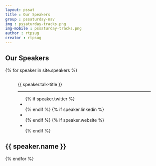 ```yaml
---
layout: pssat
title : Our Speakers
group : pssaturday-nav
img : pssaturday-tracks.png
img-mobile : pssaturday-tracks.png
author : rtpsug
creator : rtpsug
---
```

<!-- Content Area Start -->
<div id="content">
  <div class="container">
    <!-- row start -->
    <div class="row">
      <div class="col-md-12">
          <div class="page-header-title">
              <h2 class="heading-title text-center">Our Speakers</h2>
            </div>
          <div class="row">
            <!--START speaker LOOP-->
            {% for speaker in site.speakers %}
            <div class="col-sm-6 col-md-4">
              <!-- speaker Item Starts -->
              <div class="speaker-item">
                <figure class="team-profile">
                  <img src="{{ BASE_PATH }}/assets/images/pssat-speaker/{{ speaker.img }}" alt="">
                  <figcaption class="our-team">
                    <div class="details col-md-12">
                      <p class="content-white">{{ speaker.talk-title }}</p>
                      <hr class="small-divider border-white">
                      <ul class="social-icons text-center">
                        {% if speaker.twitter %}<li><a href="https://twitter.com/{{ speaker.twitter }}"
                            target="_blank" title="@{{ speaker.twitter }}"><i class="fa fa-twitter"
                              aria-hidden="true"></i></a></li>{% endif %}
                        {% if speaker.linkedin %}<li><a
                            href="https://www.linkedin.com/in/{{ speaker.linkedin }}/" target="_blank"
                            title="{{ speaker.linkedin }}"><i class="fa fa-linkedin" aria-hidden="true"></i></a>
                        </li>{% endif %}
                        {% if speaker.website %}<li><a href="{{ speaker.website }}" target="_blank"
                            title="{{ speaker.website }}"><i class="fa fa-cloud" aria-hidden="true"></i></a></li>
                        {% endif %}
                      </ul>
                    </div>
                  </figcaption>
                </figure>
                <div class="info">
                  <h2>
                    {{ speaker.name }}
                  </h2>
                </div>
              </div>
              <!-- Team Item Ends -->
            </div>
            {% endfor %}
            <!--END speaker LOOP-->
          </div>
          <!-- End speaker  01 -->
        </div>
      </div>
    </div>
  </div>
  <!-- Content Area End -->